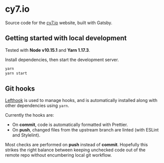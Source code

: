# cy7.io

Source code for the [cy7.io](https://cy7.io) website, built with Gatsby.

## Getting started with local development

Tested with **Node v10.15.1** and **Yarn 1.17.3**.

Install dependencies, then start the development server.

```bash
yarn
yarn start
```

## Git hooks

[Lefthook](https://github.com/Arkweid/lefthook) is used to manage hooks, and is automatically installed along with other dependencies using `yarn`.

Currently the hooks are:

- On **commit**, code is automatically formatted with Prettier.
- On **push**, changed files from the upstream branch are linted (with ESLint and Stylelint).

Most checks are performed on **push** instead of **commit**. Hopefully this strikes the right balance between keeping unchecked code out of the remote repo without encumbering local git workflow.
